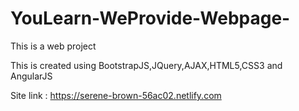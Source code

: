 # YouLearn-WeProvide-Webpage-

This is a web project

This is created using BootstrapJS,JQuery,AJAX,HTML5,CSS3 and AngularJS

Site link : https://serene-brown-56ac02.netlify.com
